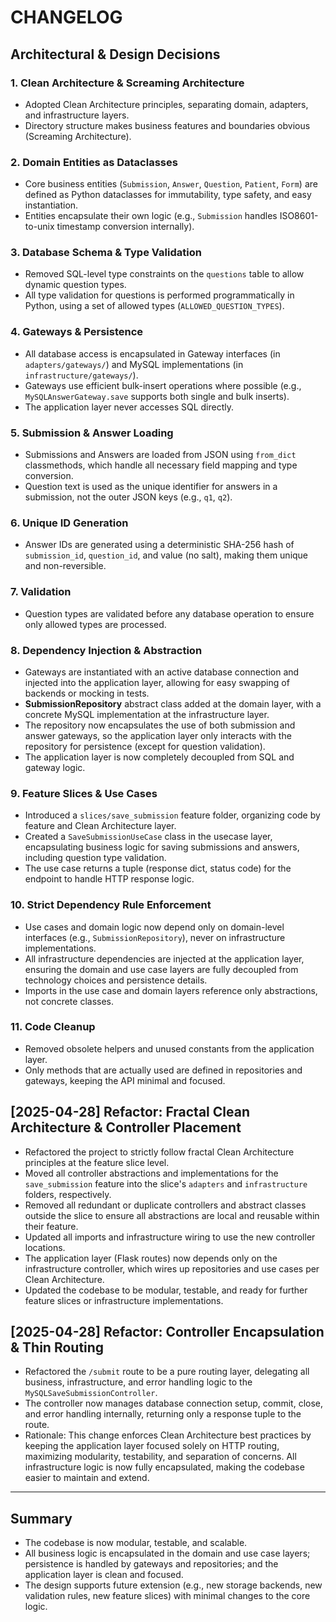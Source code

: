 # CHANGELOG

## Architectural & Design Decisions

### 1. Clean Architecture & Screaming Architecture
- Adopted Clean Architecture principles, separating domain, adapters, and infrastructure layers.
- Directory structure makes business features and boundaries obvious (Screaming Architecture).

### 2. Domain Entities as Dataclasses
- Core business entities (`Submission`, `Answer`, `Question`, `Patient`, `Form`) are defined as Python dataclasses for immutability, type safety, and easy instantiation.
- Entities encapsulate their own logic (e.g., `Submission` handles ISO8601-to-unix timestamp conversion internally).

### 3. Database Schema & Type Validation
- Removed SQL-level type constraints on the `questions` table to allow dynamic question types.
- All type validation for questions is performed programmatically in Python, using a set of allowed types (`ALLOWED_QUESTION_TYPES`).

### 4. Gateways & Persistence
- All database access is encapsulated in Gateway interfaces (in `adapters/gateways/`) and MySQL implementations (in `infrastructure/gateways/`).
- Gateways use efficient bulk-insert operations where possible (e.g., `MySQLAnswerGateway.save` supports both single and bulk inserts).
- The application layer never accesses SQL directly.

### 5. Submission & Answer Loading
- Submissions and Answers are loaded from JSON using `from_dict` classmethods, which handle all necessary field mapping and type conversion.
- Question text is used as the unique identifier for answers in a submission, not the outer JSON keys (e.g., `q1`, `q2`).

### 6. Unique ID Generation
- Answer IDs are generated using a deterministic SHA-256 hash of `submission_id`, `question_id`, and value (no salt), making them unique and non-reversible.

### 7. Validation
- Question types are validated before any database operation to ensure only allowed types are processed.

### 8. Dependency Injection & Abstraction
- Gateways are instantiated with an active database connection and injected into the application layer, allowing for easy swapping of backends or mocking in tests.
- **SubmissionRepository** abstract class added at the domain layer, with a concrete MySQL implementation at the infrastructure layer.
- The repository now encapsulates the use of both submission and answer gateways, so the application layer only interacts with the repository for persistence (except for question validation).
- The application layer is now completely decoupled from SQL and gateway logic.

### 9. Feature Slices & Use Cases
- Introduced a `slices/save_submission` feature folder, organizing code by feature and Clean Architecture layer.
- Created a `SaveSubmissionUseCase` class in the usecase layer, encapsulating business logic for saving submissions and answers, including question type validation.
- The use case returns a tuple (response dict, status code) for the endpoint to handle HTTP response logic.

### 10. Strict Dependency Rule Enforcement
- Use cases and domain logic now depend only on domain-level interfaces (e.g., `SubmissionRepository`), never on infrastructure implementations.
- All infrastructure dependencies are injected at the application layer, ensuring the domain and use case layers are fully decoupled from technology choices and persistence details.
- Imports in the use case and domain layers reference only abstractions, not concrete classes.

### 11. Code Cleanup
- Removed obsolete helpers and unused constants from the application layer.
- Only methods that are actually used are defined in repositories and gateways, keeping the API minimal and focused.

## [2025-04-28] Refactor: Fractal Clean Architecture & Controller Placement

- Refactored the project to strictly follow fractal Clean Architecture principles at the feature slice level.
- Moved all controller abstractions and implementations for the `save_submission` feature into the slice's `adapters` and `infrastructure` folders, respectively.
- Removed all redundant or duplicate controllers and abstract classes outside the slice to ensure all abstractions are local and reusable within their feature.
- Updated all imports and infrastructure wiring to use the new controller locations.
- The application layer (Flask routes) now depends only on the infrastructure controller, which wires up repositories and use cases per Clean Architecture.
- Updated the codebase to be modular, testable, and ready for further feature slices or infrastructure implementations.

## [2025-04-28] Refactor: Controller Encapsulation & Thin Routing

- Refactored the `/submit` route to be a pure routing layer, delegating all business, infrastructure, and error handling logic to the `MySQLSaveSubmissionController`.
- The controller now manages database connection setup, commit, close, and error handling internally, returning only a response tuple to the route.
- Rationale: This change enforces Clean Architecture best practices by keeping the application layer focused solely on HTTP routing, maximizing modularity, testability, and separation of concerns. All infrastructure logic is now fully encapsulated, making the codebase easier to maintain and extend.

---

## Summary
- The codebase is now modular, testable, and scalable.
- All business logic is encapsulated in the domain and use case layers; persistence is handled by gateways and repositories; and the application layer is clean and focused.
- The design supports future extension (e.g., new storage backends, new validation rules, new feature slices) with minimal changes to the core logic.
